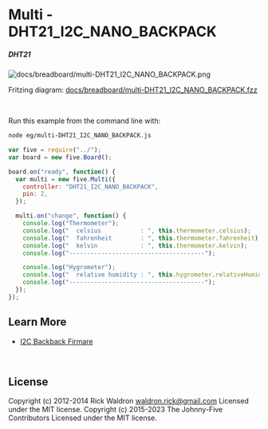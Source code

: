 <!--remove-start-->

# Multi - DHT21_I2C_NANO_BACKPACK

<!--remove-end-->






##### DHT21



![docs/breadboard/multi-DHT21_I2C_NANO_BACKPACK.png](breadboard/multi-DHT21_I2C_NANO_BACKPACK.png)<br>

Fritzing diagram: [docs/breadboard/multi-DHT21_I2C_NANO_BACKPACK.fzz](breadboard/multi-DHT21_I2C_NANO_BACKPACK.fzz)

&nbsp;




Run this example from the command line with:
```bash
node eg/multi-DHT21_I2C_NANO_BACKPACK.js
```


```javascript
var five = require("../");
var board = new five.Board();

board.on("ready", function() {
  var multi = new five.Multi({
    controller: "DHT21_I2C_NANO_BACKPACK",
    pin: 2,
  });

  multi.on("change", function() {
    console.log("Thermometer");
    console.log("  celsius           : ", this.thermometer.celsius);
    console.log("  fahrenheit        : ", this.thermometer.fahrenheit);
    console.log("  kelvin            : ", this.thermometer.kelvin);
    console.log("--------------------------------------");

    console.log("Hygrometer");
    console.log("  relative humidity : ", this.hygrometer.relativeHumidity);
    console.log("--------------------------------------");
  });
});

```









## Learn More

- [I2C Backback Firmare](https://github.com/rwaldron/johnny-five/blob/master/firmwares/dht_i2c_nano_backpack.ino)

&nbsp;

<!--remove-start-->

## License
Copyright (c) 2012-2014 Rick Waldron <waldron.rick@gmail.com>
Licensed under the MIT license.
Copyright (c) 2015-2023 The Johnny-Five Contributors
Licensed under the MIT license.

<!--remove-end-->
